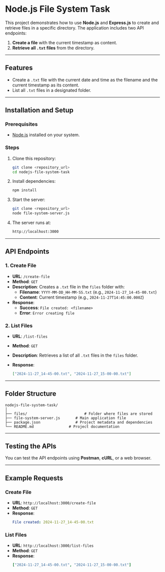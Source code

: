 # Node.js File System Task

This project demonstrates how to use **Node.js** and **Express.js** to create and retrieve files in a specific directory. The application includes two API endpoints:

1. **Create a file** with the current timestamp as content.
2. **Retrieve all `.txt` files** from the directory.

---

## Features

- Create a `.txt` file with the current date and time as the filename and the current timestamp as its content.
- List all `.txt` files in a designated folder.

---

## Installation and Setup

### Prerequisites

- [Node.js](https://nodejs.org/) installed on your system.

### Steps

1. Clone this repository:
   ```bash
   git clone <repository_url>
   cd nodejs-file-system-task
   ```
2. Install dependencies:
   ```bash
   npm install
   ```
3. Start the server:
   ```bash
   git clone <repository_url> 
   node file-system-server.js
   ```
4. The server runs at:
   ```bash
   http://localhost:3000
   ```

---

## API Endpoints

### 1. Create File

- **URL**: `/create-file`
- **Method**: `GET`
- **Description**: Creates a `.txt` file in the `files` folder with:
  - **Filename**: `YYYY-MM-DD_HH-MM-SS.txt` (e.g., `2024-11-27_14-45-00.txt`)
  - **Content**: Current timestamp (e.g., `2024-11-27T14:45:00.000Z`)
- **Response**:
  - **Success**: `File created: <filename>`
  - **Error**: `Error creating file`

### 2. List Files

- **URL**: `/list-files`
- **Method**: `GET`
- **Description**: Retrieves a list of all `.txt` files in the `files` folder.
- **Response**:

  ```json
  ["2024-11-27_14-45-00.txt", "2024-11-27_15-00-00.txt"]
  ```

---

## Folder Structure
``` 
nodejs-file-system-task/
│
├── files/                  		# Folder where files are stored
├── file-system-server.js   	# Main application file
├── package.json            	# Project metadata and dependencies
└── README.md              	 # Project documentation
```
---

## Testing the APIs

You can test the API endpoints using **Postman**, **cURL**, or a web browser.

---

## Example Requests

### Create File

- **URL**: `http://localhost:3000/create-file`
- **Method**: `GET`
- **Response**:
  ```yaml
  File created: 2024-11-27_14-45-00.txt
  ```

### List Files

- **URL**: `http://localhost:3000/list-files`
- **Method**: `GET`
- **Response**:
  ```yaml
  ["2024-11-27_14-45-00.txt", "2024-11-27_15-00-00.txt"]
  ```

